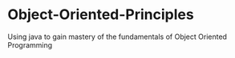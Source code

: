 # Object-Oriented-Principles
Using java to gain mastery of the fundamentals of Object Oriented Programming
